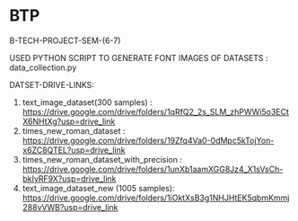 # BTP
B-TECH-PROJECT-SEM-(6-7)

USED PYTHON SCRIPT TO GENERATE FONT IMAGES OF DATASETS :
data_collection.py

DATSET-DRIVE-LINKS:
1. text_image_dataset(300 samples) : https://drive.google.com/drive/folders/1qRfQ2_2s_SLM_zhPWWi5o3ECtX6NHtXg?usp=drive_link
2. times_new_roman_dataset : https://drive.google.com/drive/folders/19Zfq4Va0-0dMpc5kTojYon-x6ZC8QTEL?usp=drive_link
3. times_new_roman_dataset_with_precision : https://drive.google.com/drive/folders/1unXb1aamXGG8Jz4_X1sVsCh-bkIyRF9X?usp=drive_link
4. text_image_dataset_new (1005 samples): https://drive.google.com/drive/folders/1iOktXsB3g1NHJHtEK5qbmKmmj288vVWB?usp=drive_link 

